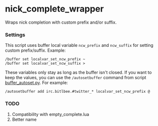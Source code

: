 nick_complete_wrapper
=====================

Wraps nick completion with custom prefix and/or suffix.

### Settings

This script uses buffer local variable `ncw_prefix` and `ncw_suffix` for setting
custom prefix/suffix. Example:

    /buffer set localvar_set_ncw_prefix ~
    /buffer set localvar_set_ncw_suffix >

These variables only stay as long as the buffer isn't closed. If you want to
keep the values, you can use the `/autosetbuffer` command from script
[buffer_autoset.py][1]. For example:

    /autosetbuffer add irc.bitlbee.#twitter_* localvar_set_ncw_prefix @

### TODO

1. Compatibility with empty_complete.lua
2. Better name

[1]: https://github.com/weechat/scripts/blob/master/python/buffer_autoset.py
